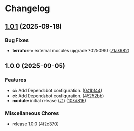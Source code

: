 # Changelog

## [1.0.1](https://github.com/gocloudLa/terraform-aws-wrapper-acm/compare/v1.0.0...v1.0.1) (2025-09-18)


### Bug Fixes

* **terraform:** external modules upgrade 20250910 ([71a8982](https://github.com/gocloudLa/terraform-aws-wrapper-acm/commit/71a8982496d7e7a90b7376abd5f9854f66316aa7))

## 1.0.0 (2025-09-05)


### Features

* **ci:** Add Dependabot configuration. ([041bf44](https://github.com/gocloudLa/terraform-aws-wrapper-acm/commit/041bf44dd7a8187e46bf182d59ee6be2e110809e))
* **ci:** Add Dependabot configuration. ([45252bb](https://github.com/gocloudLa/terraform-aws-wrapper-acm/commit/45252bb1cd200bbdadc4ea95dc9823a44f93106c))
* **module:** initial release ([#1](https://github.com/gocloudLa/terraform-aws-wrapper-acm/issues/1)) ([108d816](https://github.com/gocloudLa/terraform-aws-wrapper-acm/commit/108d8166baebaffbac79a66af42b2f56b06a53be))


### Miscellaneous Chores

* release 1.0.0 ([4f2c370](https://github.com/gocloudLa/terraform-aws-wrapper-acm/commit/4f2c370202899925138b9e9d27d7deee80c296d1))
